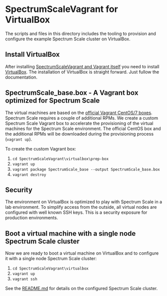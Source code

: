 # SpectrumScaleVagrant for VirtualBox

The scripts and files in this directory includes the tooling to provision and
configure the example Spectrum Scale cluster on VirtualBox.

## Install VirtualBox

After installing [SpectrumScaleVagrant and Vagrant itself](../README.md) you
need to install [VirtualBox](https://www.virtualbox.org/). The installation of
VirtualBox is straight forward. Just fullow the documentation.

## SpectrumScale_base.box - A Vagrant box optimized for Spectrum Scale

The virtual machines are based on the [official Vagrant CentOS/7 boxes](https://app.vagrantup.com/centos/boxes/7).
Spectrum Scale requires a couple of additional RPMs. We create a custom 
Spectrum Scale Vagrant box to accelerate the provisioning of the virtual
machines for the Spectrum Scale environment. The official CentOS box and the
additional RPMs will be downloaded during the provisioning process
(`vagrant up`).

To create the custom Vagrant box:
1. `cd SpectrumScaleVagrant\virtualbox\prep-box`
1. `vagrant up`
1. `vagrant package SpectrumScale_base --output SpectrumScale_base.box`
1. `vagrant destroy`

## Security

The environment on VirtualBox is optimized to play with Spectrum Scale
in a lab environment. To simplify access from the outside, all virtual
nodes are configured with well known SSH keys. This is a security exposure
for production environments.

## Boot a virtual machine with a single node Spectrum Scale cluster

Now we are ready to boot a virtual machine on VirtualBox and to configure it with a single node Spectrum Scale cluster:
1. `cd SpectrumScaleVagrant\virtualbox`
1. `vagrant up`
1. `vagrant ssh`

See the [README.md](../README.md) for details on the configured Spectrum Scale cluster.
